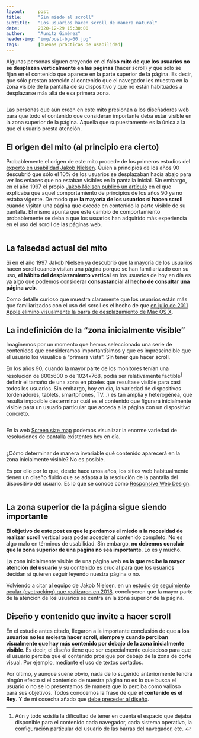 ```yaml
---
layout:     post
title:      "Sin miedo al scroll"
subtitle:   "Los usuarios hacen scroll de manera natural"
date:       2020-12-29 15:30:00
author:     "Aunitz Giménez"
header-img: "img/post-bg-60.jpg"
tags:       [buenas prácticas de usabilidad]
---
```


<p>Algunas personas siguen creyendo en el <strong>falso mito de que los usuarios no se desplazan verticalmente en las páginas</strong> (hacer scroll) y que sólo se fijan en el contenido que aparece en la parte superior de la página. Es decir, que sólo prestan atención al contenido que el navegador les muestra en la zona visible de la pantalla de su dispositivo y que no están habituados a desplazarse más allá de esa primera zona.</p>

<p><img src="{{ site.baseurl }}/img/sin-miedo-al-scroll-01.png" loading="lazy" alt=""></p>

<p>Las personas que aún creen en este mito presionan a los diseñadores web para que todo el contenido que consideran importante deba estar visible en la zona superior de la página. Aquella que supuestamente es la única a la que el usuario presta atención.</p>

<h2>El origen del mito (al principio era cierto)</h2>
<p>Probablemente el origen de este mito procede de los primeros estudios del <a href="{{ site.baseurl }}{% post_url 2018-01-21-ley-03-ley-de-jakob %}">experto en usabilidad Jakob Nielsen</a>. Quien a principios de los años 90 descubrió que sólo el 10% de los usuarios se desplazaban hacia abajo para ver los enlaces que no estaban visibles en la pantalla inicial. Sin embargo, en el año 1997 el propio <a href="https://www.nngroup.com/articles/changes-in-web-usability-since-1994/" target="_blank" rel="noopener noreferrer">Jakob Nielsen publicó un artículo</a> en el que explicaba que aquel comportamiento de principios de los años 90 ya no estaba vigente. De modo que <strong>la mayoría de los usuarios sí hacen scroll</strong> cuando visitan una página que excede en contenido la parte visible de su pantalla. Él mismo apunta que este cambio de comportamiento probablemente se deba a que los usuarios han adquirido más experiencia en el uso del scroll de las páginas web.</p>

<p><img src="{{ site.baseurl }}/img/sin-miedo-al-scroll-02.png" loading="lazy" alt=""></p>

<h2>La falsedad actual del mito</h2>
<p>Si en el año 1997 Jakob Nielsen ya descubrió que la mayoría de los usuarios hacen scroll cuando visitan una página porque se han familiarizado con su uso, <strong>el hábito del desplazamiento vertical</strong> en los usuarios de hoy en día es ya algo que podemos considerar <strong>consustancial al hecho de consultar una página web</strong>.</p>

<p>Como detalle curioso que muestra claramente que los usuarios están más que familiarizados con el uso del scroll es el hecho de que <a href="https://uxmag.com/articles/the-extinction-of-the-scrollbar" target="_blank" rel="noopener noreferrer">en julio de 2011 Apple eliminó visualmente la barra de desplazamiento de Mac OS X</a>.</p>

<h2>La indefinición de la “zona inicialmente visible”</h2>
<p>Imaginemos por un momento que hemos seleccionado una serie de contenidos que consideramos importantísimos y que es imprescindible que el usuario los visualice a “primera vista”. Sin tener que hacer scroll.</p>

<p>En los años 90, cuando la mayor parte de los monitores tenían una resolución de 800x600 o de 1024x768, podía ser relativamente factible<sup id="fnref:fn-f1"><a href="#fn:fn-f1" class="footnote">1</a></sup> definir el tamaño de una zona en píxeles que resultase visible para casi todos los usuarios. Sin embargo, hoy en día, la variedad de dispositivos (ordenadores, tablets, smartphones, TV…) es tan amplia y heterogénea, que resulta imposible desterminar cuál es el contenido que figurará inicialmente visible para un usuario particular que acceda a la página con un dispositivo concreto.</p>

<p><img src="{{ site.baseurl }}/img/sin-miedo-al-scroll-03.jpg" loading="lazy" alt=""></p>

<p>En la web <a href="https://screensizemap.com/" target="_blank" rel="noopener noreferrer">Screen size map</a> podemos visualizar la enorme variedad de resoluciones de pantalla existentes hoy en día.</p>

<p><img src="{{ site.baseurl }}/img/sin-miedo-al-scroll-04.png" loading="lazy" alt=""></p>

<p>¿Cómo determinar de manera invariable qué contenido aparecerá en la zona inicialmente visible? No es posible.</p>

<p>Es por ello por lo que, desde hace unos años, los sitios web habitualmente tienen un diseño fluido que se adapta a la resolución de la pantalla del dispositivo del usuario. Es lo que se conoce como <a href="https://es.wikipedia.org/wiki/Dise%C3%B1o_web_adaptable" target="_blank" rel="noopener noreferrer">Responsive Web Design</a>.</p>

<p><img src="{{ site.baseurl }}/img/sin-miedo-al-scroll-05.png" loading="lazy" alt=""></p>

<h2>La zona superior de la página sigue siendo importante</h2>
<p><strong>El objetivo de este post es que le perdamos el miedo</strong> <strong>a la necesidad de realizar scroll</strong> vertical para poder acceder al contenido completo. No es algo malo en términos de usabilidad. Sin embargo, <strong>no debemos concluir que la zona superior de una página no sea importante</strong>. Lo es y mucho.</p>

<p>La zona inicialmente visible de una página web <strong>es la que recibe la mayor atención del usuario</strong> y su contenido es crucial para que los usuarios decidan si quieren seguir leyendo nuestra página o no.</p>

<p>Volviendo a citar al equipo de Jakob Nielsen, en un <a href="https://www.nngroup.com/articles/scrolling-and-attention/" target="_blank" rel="noopener noreferrer">estudio de seguimiento ocular (eyetracking) que realizaron en 2018</a>, concluyeron que la mayor parte de la atención de los usuarios se centra en la zona superior de la página.</p>

<h2>Diseño y contenido que invite a hacer scroll</h2>
<p>En el estudio antes citado, llegaron a la importante conclusión de que <strong>a los usuarios no les molesta hacer scroll, siempre y cuando perciban visualmente que hay más contenido por debajo de la zona inicialmente visible</strong>. Es decir, el diseño tiene que ser especialmente cuidadoso para que el usuario perciba que el contenido prosigue por debajo de la zona de corte visual. Por ejemplo, mediante el uso de textos cortados.</p>

<p>Por último, y aunque suene obvio, nada de lo sugerido anteriormente tendrá ningún efecto si el contenido de nuestra página no es lo que busca el usuario o no se lo presentamos de manera que lo perciba como valioso para sus objetivos. Todos conocemos la frase de que <strong>el contenido es el Rey</strong>. Y de mi cosecha añado que <a href="{{ site.baseurl }}{% post_url 2019-11-02-tip-15-contenido-precede-diseno %}">debe preceder al diseño</a>.</p>

<hr>

<div class="footnotes">
    <ol>
        <li id="fn:fn-f1">
            <p>Aún y todo existía la dificultad de tener en cuenta el espacio que dejaba disponible para el contenido cada navegador, cada sistema operativo, la configuración particular del usuario de las barras del navegador, etc.&nbsp;<a href="#fnref:fn-f1" class="reversefootnote">&#8617;</a></p>
        </li>
    </ol>
</div>